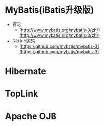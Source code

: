 # MyBatis(iBatis升级版)
- 官网
   - [http://www.mybatis.org/mybatis-3/zh/](http://www.mybatis.org/mybatis-3/zh/) 
- GitHub源码
	- [https://github.com/mybatis/mybatis-3](https://github.com/mybatis/mybatis-3)




# Hibernate

# TopLink

# Apache OJB
